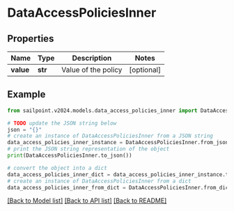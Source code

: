 # DataAccessPoliciesInner


## Properties

Name | Type | Description | Notes
------------ | ------------- | ------------- | -------------
**value** | **str** | Value of the policy | [optional] 

## Example

```python
from sailpoint.v2024.models.data_access_policies_inner import DataAccessPoliciesInner

# TODO update the JSON string below
json = "{}"
# create an instance of DataAccessPoliciesInner from a JSON string
data_access_policies_inner_instance = DataAccessPoliciesInner.from_json(json)
# print the JSON string representation of the object
print(DataAccessPoliciesInner.to_json())

# convert the object into a dict
data_access_policies_inner_dict = data_access_policies_inner_instance.to_dict()
# create an instance of DataAccessPoliciesInner from a dict
data_access_policies_inner_from_dict = DataAccessPoliciesInner.from_dict(data_access_policies_inner_dict)
```
[[Back to Model list]](../README.md#documentation-for-models) [[Back to API list]](../README.md#documentation-for-api-endpoints) [[Back to README]](../README.md)


